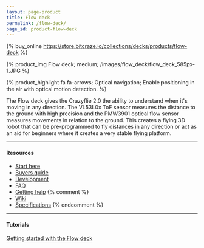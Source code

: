 ```yaml
---
layout: page-product
title: Flow deck
permalink: /flow-deck/
page_id: product-flow-deck
---
```


{% buy_online https://store.bitcraze.io/collections/decks/products/flow-deck %}

{% product_img Flow deck; medium;
/images/flow_deck/flow_deck_585px-1.JPG
%}


{% product_highlight
fa fa-arrows;
Optical navigation;
Enable positioning in the air with optical motion detection.
%}

The Flow deck gives the Crazyflie 2.0 the ability to understand when it's moving in any direction.
The VL53L0x ToF sensor measures the distance to the ground with high precision and the PMW3901 optical flow sensor measures movements in relation to the ground.
This creates a flying 3D robot that can be pre-programmed to fly distances in any direction or act as an aid for beginners where it creates a very stable flying platform.

---

#### Resources

- [Start here](/start/)
- [Buyers guide](/crazyflie-2-0-buyers-guide/)
- [Development](/development-overview/)
- [FAQ](/frequently-asked-questions-Crazyflie-2.0/)
- [Getting help](/getting-help/)
{% comment %}
- [Wiki](https://wiki.bitcraze.io/projects:crazyflie2:expansionboards:flow)
- [Specifications](https://store.bitcraze.io/products/flow-deck)
{% endcomment %}
---


#### Tutorials

[Getting started with the Flow deck](/getting-started-with-flow-deck/)
